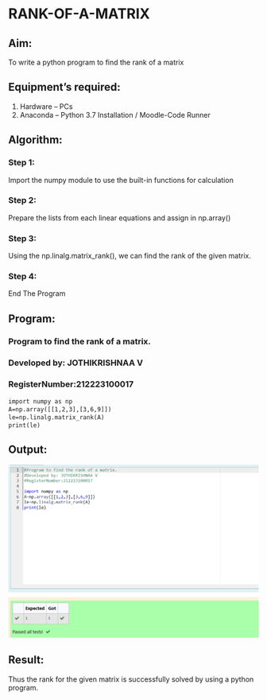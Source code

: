 # RANK-OF-A-MATRIX
## Aim:
To write a python program to find the rank of a matrix
## Equipment’s required:
1. 	Hardware – PCs
2. 	Anaconda – Python 3.7 Installation / Moodle-Code Runner
## Algorithm:
### Step 1: 
Import the numpy module to use the built-in functions for calculation
### Step 2:
Prepare the lists from each linear equations and assign in np.array() 
### Step 3: 
Using the np.linalg.matrix_rank(), we can find the rank of the given matrix.
### Step 4: 
End The Program
## Program:
### Program to find the rank of a matrix.
### Developed by: JOTHIKRISHNAA V
### RegisterNumber:212223100017
~~~
import numpy as np
A=np.array([[1,2,3],[3,6,9]])
le=np.linalg.matrix_rank(A)
print(le)
~~~
## Output:
![exp2](<Screenshot 2023-12-19 185146.png>)
## Result:
Thus the rank for the given matrix is successfully solved by  using a python program.

